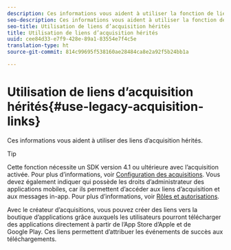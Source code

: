 ```yaml
---
description: Ces informations vous aident à utiliser la fonction de lien d’acquisition héritée.
seo-description: Ces informations vous aident à utiliser la fonction de lien d’acquisition héritée.
seo-title: Utilisation de liens d’acquisition hérités
title: Utilisation de liens d’acquisition hérités
uuid: cee84d33-e7f9-428e-89a1-83554e7f4c5e
translation-type: ht
source-git-commit: 814c99695f538160ae28484ca8e2a92f5b24bb1a

---
```



# Utilisation de liens d’acquisition hérités{#use-legacy-acquisition-links}

Ces informations vous aident à utiliser des liens d’acquisition hérités.

>[!TIP]
>
>Cette fonction nécessite un SDK version 4.1 ou ultérieure avec l’acquisition activée. Pour plus d’informations, voir [Configuration des acquisitions](/help/using/acquisition-main/t-enable-acquisition.md). Vous devez également indiquer qui possède les droits d’administrateur des applications mobiles, car ils permettent d’accéder aux liens d’acquisition et aux messages in-app. Pour plus d’informations, voir [Rôles et autorisations](/help/using/gs/c-mob-roles-and-permissions.md).

Avec le créateur d’acquisitions, vous pouvez créer des liens vers la boutique d’applications grâce auxquels les utilisateurs pourront télécharger des applications directement à partir de l’App Store d’Apple et de Google Play. Ces liens permettent d’attribuer les événements de succès aux téléchargements.

